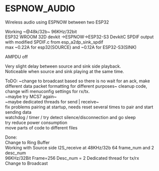 # ESPNOW_AUDIO
Wireless audio using ESPNOW between two ESP32

Working ~@48k/32b~ 96KHz/32bit  
ESP32 WROOM 32D devkit ->ESPNOW->ESP32-S3 DevkitC SPDIF output with modified SPDIF.c from esp_a2dp_sink_spdif   
max ~0.22A for esp32(SOURCE) and ~0.12A for ESP32-S3(SINK)  

AMPDU off  

Very slight delay between source and sink side playback.   
Noticeable when source and sink playing at the same time.  

ToDO:
~change to broadcast based so there is no wait for an ack, make different data packet formatting for different purposes~
cleanup code, change wifi menuconfig settings for rx/tx.  
~maybe try MCS7 again~  
~maybe dedicated threads for send | receive~  
fix problems pairing at startup, needs reset several times to pair and start sending data  
watchdog / timer / try detect silence/disconnection and go sleep   
try reduce power consumption  
move parts of code to different files  


Done:  
Change to Ring Buffer  
Working with Source side I2S_receive at 48KHz/32b 64 frame_num and 2 desc_num  
96KHz/32Bit  Frame=256 Desc_num = 2
Dedicated thread for tx/rx  
Change to Broadcast 
